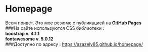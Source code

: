 # Homepage
Всем привет. Это мое резюме с публикацией на [**GitHub Pages**](https://pages.github.com/)<br>
###На сайте используются CSS библиотеки :<br>
**boostrap v. 4.1.1**<br>
**fontawesome v. 5.0.12**<br>
###Доступно по адресу : https://azazely85.github.io/homepage/
